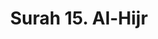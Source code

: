 ---
title       : "Surah 15. Al-Hijr"
DATE        : 7/25/2018 9:18:17 AM
draft       : false
TYPE        : "quran"

BookCode    : "ARB"
SurahNumber : "15"
TotalAyah   : "99"
---
